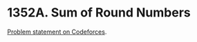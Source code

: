 # 1352A. Sum of Round Numbers

[Problem statement on Codeforces](https://codeforces.com/problemset/problem/1352/A?locale=en).